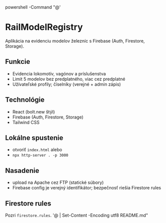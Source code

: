 powershell -Command "@'
# RailModelRegistry

Aplikácia na evidenciu modelov železníc s Firebase (Auth, Firestore, Storage).

## Funkcie
- Evidencia lokomotív, vagónov a príslušenstva
- Limit 5 modelov bez predplatného, viac cez predplatné
- Užívateľské profily; číselníky (verejné + admin zápis)

## Technológie
- React (bolt.new štýl)
- Firebase (Auth, Firestore, Storage)
- Tailwind CSS

## Lokálne spustenie
- otvoriť `index.html` alebo
- `npx http-server . -p 3000`

## Nasadenie
- upload na Apache cez FTP (statické súbory)
- Firebase config je verejný identifikátor; bezpečnosť riešia Firestore rules

## Firestore rules
Pozri `firestore.rules`.
'@ | Set-Content -Encoding utf8 README.md"
